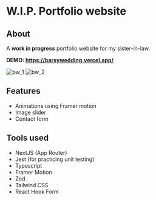 # W.I.P. Portfolio website

## About
A **work in progress** portfolio website for my sister-in-law. 

**DEMO: https://barsywedding.vercel.app/**

![bw_1](https://github.com/BencePasztor/barsywedding/assets/41210416/fe3645cd-a0f7-4d29-940b-11f2493ba5b0)
![bw_2](https://github.com/BencePasztor/barsywedding/assets/41210416/6211675f-3ff1-4060-81a5-11e551cb0785)

## Features

 - Animations using Framer motion
 - Image slider
 - Contact form
 
## Tools used
 
 - NextJS (App Router)
 - Jest (for practicing unit testing)
 - Typescript
 - Framer Motion
 - Zod
 - Tailwind CSS
 - React Hook Form
